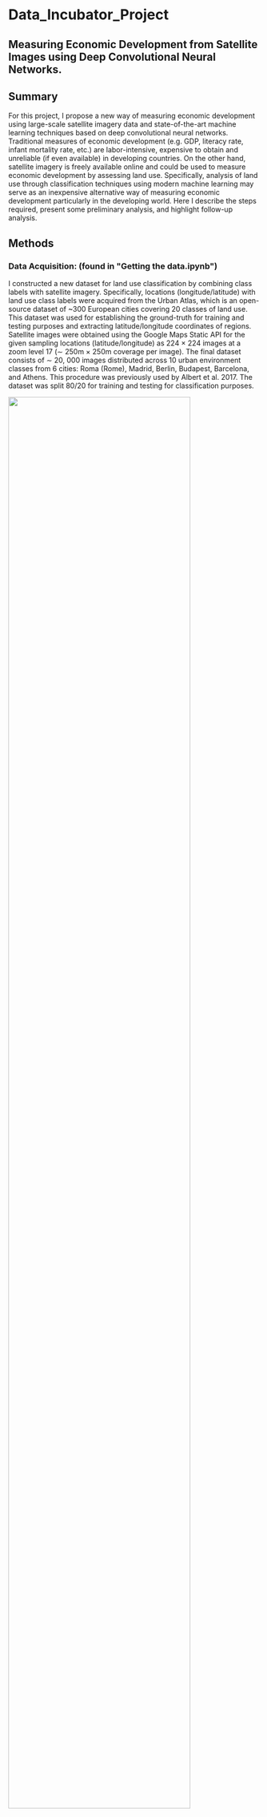# Data_Incubator_Project


## Measuring Economic Development from Satellite Images using Deep Convolutional Neural Networks.

## Summary

For this project, I propose a new way of measuring economic development using large-scale satellite imagery data and state-of-the-art machine learning techniques based on deep convolutional neural networks. Traditional measures of economic development (e.g. GDP, literacy rate, infant mortality rate, etc.) are labor-intensive, expensive to obtain and unreliable (if even available) in developing countries. On the other hand, satellite imagery is freely available online and could be used to measure economic development by assessing land use. Specifically, analysis of land use through classification techniques using modern machine learning may serve as an inexpensive alternative way of measuring economic development particularly in the developing world. Here I describe the steps required, present some preliminary analysis, and highlight follow-up analysis.

## Methods

### Data Acquisition: (found in "Getting the data.ipynb") 
I constructed a new dataset for land use classification by combining class labels with satellite imagery. Specifically, locations (longitude/latitude) with land use class labels were acquired from the Urban Atlas, which is an open-source dataset of ~300 European cities covering 20 classes of land use. This dataset was used for establishing the ground-truth for training and testing purposes and extracting latitude/longitude coordinates of regions. Satellite images were obtained using the Google Maps Static API for the given sampling locations (latitude/longitude) as 224 × 224 images at a zoom level 17 (∼ 250m × 250m coverage per image). The final dataset consists of ∼ 20, 000 images distributed across 10 urban environment classes from 6 cities: Roma (Rome), Madrid, Berlin, Budapest, Barcelona, and Athens. This procedure was previously used by Albert et al. 2017. The dataset was split 80/20 for training and testing for classification purposes.

<img src=".images/classes_examples.png" width="85%">

### Classification Procedures: (found in "CNN validation and analysis.ipynb") 

I chose a recent technique from Deep Learning methods called Convolutional Neural Networks (CNNs) that has been extremely successful in classification of images. Convolutional Neural Networks are inspired by biological systems and operate by extracting features through many layers of connecting neurons. Given previous work, I decided to use the popular ResNet-50 architecture, which has achieved remarkable performance across a number of datasets including winning the 1st place on the ILSVRC 2015 classification task. It consists of an input layer, and a series of convolutional, RELU layers, and pooling layers, followed by an output layer. The CNN was implemented on Keras with TensorFlow backend. The network was trained using the dataset built, and splitting the data 80/20 for testing/training purposes, and the last layer of the network was used as feature extractor. 

<img src=".images/classes_examples_2.png" width="85%">

### Preliminary Results
Classification results showed relatively good accuracies (70-80%) in classifying satellite images into one of 10 classes. 

<img src=".images/classes_examples_3.png" width="85%">
<img src=".images/performance_plot.png" width="85%">


### Proposed Follow-up 
For future analysis, there are a number of things I’d like to try. First, in terms of improving performance, I’d like to create a larger and more balanced dataset with an approximately equal number of examples for each class (~10,000 images per class). This should improve performance and transferability. Second, I’d like to apply this technique to areas in the developing world where assessment of economic development is needed. Finally, future analysis should also include a comparison of this method to other more standard metrics for measuring development.

### Conclusion:
The analysis presented here combines modern machine learning techniques with freely available satellite data from Google Maps API to measure land use and provides a proof of concept for measuring economic development through an inexpensive yet robust method.

### Sources: 
Using convolutional networks and satellite imagery to identify patterns in urban environments at a large scale. A. Toni Albert, J. Kaur, M.C. Gonzalez, 2017. In Proceedings of the ACM SigKDD 2017 Conference, Halifax, Nova Scotia, Canada.

